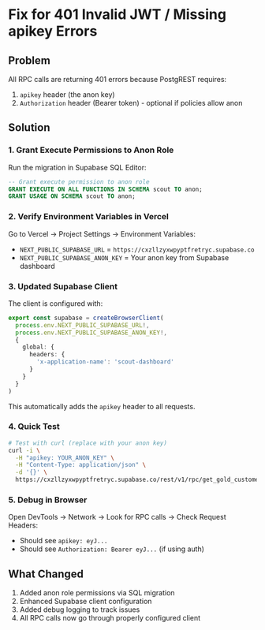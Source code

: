 # Fix for 401 Invalid JWT / Missing apikey Errors

## Problem
All RPC calls are returning 401 errors because PostgREST requires:
1. `apikey` header (the anon key)
2. `Authorization` header (Bearer token) - optional if policies allow anon

## Solution

### 1. Grant Execute Permissions to Anon Role
Run the migration in Supabase SQL Editor:
```sql
-- Grant execute permission to anon role
GRANT EXECUTE ON ALL FUNCTIONS IN SCHEMA scout TO anon;
GRANT USAGE ON SCHEMA scout TO anon;
```

### 2. Verify Environment Variables in Vercel
Go to Vercel → Project Settings → Environment Variables:
- `NEXT_PUBLIC_SUPABASE_URL` = `https://cxzllzyxwpyptfretryc.supabase.co`
- `NEXT_PUBLIC_SUPABASE_ANON_KEY` = Your anon key from Supabase dashboard

### 3. Updated Supabase Client
The client is configured with:
```typescript
export const supabase = createBrowserClient(
  process.env.NEXT_PUBLIC_SUPABASE_URL!,
  process.env.NEXT_PUBLIC_SUPABASE_ANON_KEY!,
  {
    global: { 
      headers: { 
        'x-application-name': 'scout-dashboard' 
      } 
    }
  }
)
```

This automatically adds the `apikey` header to all requests.

### 4. Quick Test
```bash
# Test with curl (replace with your anon key)
curl -i \
  -H "apikey: YOUR_ANON_KEY" \
  -H "Content-Type: application/json" \
  -d '{}' \
  https://cxzllzyxwpyptfretryc.supabase.co/rest/v1/rpc/get_gold_customer_activity
```

### 5. Debug in Browser
Open DevTools → Network → Look for RPC calls → Check Request Headers:
- Should see `apikey: eyJ...` 
- Should see `Authorization: Bearer eyJ...` (if using auth)

## What Changed
1. Added anon role permissions via SQL migration
2. Enhanced Supabase client configuration
3. Added debug logging to track issues
4. All RPC calls now go through properly configured client